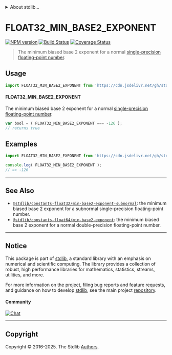 <!--

@license Apache-2.0

Copyright (c) 2024 The Stdlib Authors.

Licensed under the Apache License, Version 2.0 (the "License");
you may not use this file except in compliance with the License.
You may obtain a copy of the License at

   http://www.apache.org/licenses/LICENSE-2.0

Unless required by applicable law or agreed to in writing, software
distributed under the License is distributed on an "AS IS" BASIS,
WITHOUT WARRANTIES OR CONDITIONS OF ANY KIND, either express or implied.
See the License for the specific language governing permissions and
limitations under the License.

-->


<details>
  <summary>
    About stdlib...
  </summary>
  <p>We believe in a future in which the web is a preferred environment for numerical computation. To help realize this future, we've built stdlib. stdlib is a standard library, with an emphasis on numerical and scientific computation, written in JavaScript (and C) for execution in browsers and in Node.js.</p>
  <p>The library is fully decomposable, being architected in such a way that you can swap out and mix and match APIs and functionality to cater to your exact preferences and use cases.</p>
  <p>When you use stdlib, you can be absolutely certain that you are using the most thorough, rigorous, well-written, studied, documented, tested, measured, and high-quality code out there.</p>
  <p>To join us in bringing numerical computing to the web, get started by checking us out on <a href="https://github.com/stdlib-js/stdlib">GitHub</a>, and please consider <a href="https://opencollective.com/stdlib">financially supporting stdlib</a>. We greatly appreciate your continued support!</p>
</details>

# FLOAT32_MIN_BASE2_EXPONENT

[![NPM version][npm-image]][npm-url] [![Build Status][test-image]][test-url] [![Coverage Status][coverage-image]][coverage-url] <!-- [![dependencies][dependencies-image]][dependencies-url] -->

> The minimum biased base 2 exponent for a normal [single-precision floating-point number][ieee754].



<section class="usage">

## Usage

<!-- eslint-disable id-length -->

```javascript
import FLOAT32_MIN_BASE2_EXPONENT from 'https://cdn.jsdelivr.net/gh/stdlib-js/constants-float32-min-base2-exponent@deno/mod.js';
```

#### FLOAT32_MIN_BASE2_EXPONENT

The minimum biased base 2 exponent for a normal [single-precision floating-point number][ieee754].

<!-- eslint-disable id-length -->

```javascript
var bool = ( FLOAT32_MIN_BASE2_EXPONENT === -126 );
// returns true
```

</section>

<!-- /.usage -->

<section class="examples">

## Examples

<!-- eslint no-undef: "error" -->

<!-- eslint-disable id-length -->

```javascript
import FLOAT32_MIN_BASE2_EXPONENT from 'https://cdn.jsdelivr.net/gh/stdlib-js/constants-float32-min-base2-exponent@deno/mod.js';

console.log( FLOAT32_MIN_BASE2_EXPONENT );
// => -126
```

</section>

<!-- /.examples -->

<!-- C interface documentation. -->



<!-- Section for related `stdlib` packages. Do not manually edit this section, as it is automatically populated. -->

<section class="related">

* * *

## See Also

-   <span class="package-name">[`@stdlib/constants-float32/min-base2-exponent-subnormal`][@stdlib/constants/float32/min-base2-exponent-subnormal]</span><span class="delimiter">: </span><span class="description">the minimum biased base 2 exponent for a subnormal single-precision floating-point number.</span>
-   <span class="package-name">[`@stdlib/constants-float64/min-base2-exponent`][@stdlib/constants/float64/min-base2-exponent]</span><span class="delimiter">: </span><span class="description">the minimum biased base 2 exponent for a normal double-precision floating-point number.</span>

</section>

<!-- /.related -->

<!-- Section for all links. Make sure to keep an empty line after the `section` element and another before the `/section` close. -->


<section class="main-repo" >

* * *

## Notice

This package is part of [stdlib][stdlib], a standard library with an emphasis on numerical and scientific computing. The library provides a collection of robust, high performance libraries for mathematics, statistics, streams, utilities, and more.

For more information on the project, filing bug reports and feature requests, and guidance on how to develop [stdlib][stdlib], see the main project [repository][stdlib].

#### Community

[![Chat][chat-image]][chat-url]

---

## Copyright

Copyright &copy; 2016-2025. The Stdlib [Authors][stdlib-authors].

</section>

<!-- /.stdlib -->

<!-- Section for all links. Make sure to keep an empty line after the `section` element and another before the `/section` close. -->

<section class="links">

[npm-image]: http://img.shields.io/npm/v/@stdlib/constants-float32-min-base2-exponent.svg
[npm-url]: https://npmjs.org/package/@stdlib/constants-float32-min-base2-exponent

[test-image]: https://github.com/stdlib-js/constants-float32-min-base2-exponent/actions/workflows/test.yml/badge.svg?branch=main
[test-url]: https://github.com/stdlib-js/constants-float32-min-base2-exponent/actions/workflows/test.yml?query=branch:main

[coverage-image]: https://img.shields.io/codecov/c/github/stdlib-js/constants-float32-min-base2-exponent/main.svg
[coverage-url]: https://codecov.io/github/stdlib-js/constants-float32-min-base2-exponent?branch=main

<!--

[dependencies-image]: https://img.shields.io/david/stdlib-js/constants-float32-min-base2-exponent.svg
[dependencies-url]: https://david-dm.org/stdlib-js/constants-float32-min-base2-exponent/main

-->

[chat-image]: https://img.shields.io/gitter/room/stdlib-js/stdlib.svg
[chat-url]: https://app.gitter.im/#/room/#stdlib-js_stdlib:gitter.im

[stdlib]: https://github.com/stdlib-js/stdlib

[stdlib-authors]: https://github.com/stdlib-js/stdlib/graphs/contributors

[umd]: https://github.com/umdjs/umd
[es-module]: https://developer.mozilla.org/en-US/docs/Web/JavaScript/Guide/Modules

[deno-url]: https://github.com/stdlib-js/constants-float32-min-base2-exponent/tree/deno
[deno-readme]: https://github.com/stdlib-js/constants-float32-min-base2-exponent/blob/deno/README.md
[umd-url]: https://github.com/stdlib-js/constants-float32-min-base2-exponent/tree/umd
[umd-readme]: https://github.com/stdlib-js/constants-float32-min-base2-exponent/blob/umd/README.md
[esm-url]: https://github.com/stdlib-js/constants-float32-min-base2-exponent/tree/esm
[esm-readme]: https://github.com/stdlib-js/constants-float32-min-base2-exponent/blob/esm/README.md
[branches-url]: https://github.com/stdlib-js/constants-float32-min-base2-exponent/blob/main/branches.md

[ieee754]: https://en.wikipedia.org/wiki/IEEE_754-1985

<!-- <related-links> -->

[@stdlib/constants/float32/min-base2-exponent-subnormal]: https://github.com/stdlib-js/constants-float32-min-base2-exponent-subnormal/tree/deno

[@stdlib/constants/float64/min-base2-exponent]: https://github.com/stdlib-js/constants-float64-min-base2-exponent/tree/deno

<!-- </related-links> -->

</section>

<!-- /.links -->
